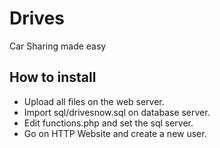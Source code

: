 # Drives
Car Sharing made easy

## How to install

- Upload all files on the web server.
- Import sql/drivesnow.sql on database server.
- Edit functions.php and set the sql server.
- Go on HTTP Website and create a new user.
